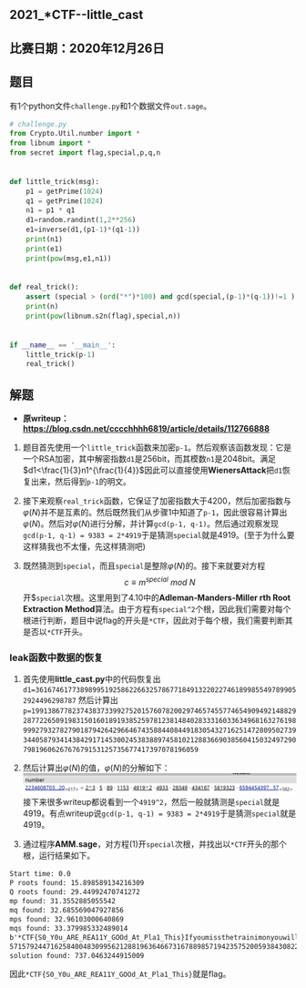 ## 2021_*CTF--little_cast
## 比赛日期：2020年12月26日

## 题目
有1个python文件``challenge.py``和1个数据文件``out.sage``。
```py
# challenge.py
from Crypto.Util.number import *
from libnum import *
from secret import flag,special,p,q,n


def little_trick(msg):
    p1 = getPrime(1024)
    q1 = getPrime(1024)
    n1 = p1 * q1
    d1=random.randint(1,2**256)
    e1=inverse(d1,(p1-1)*(q1-1))
    print(n1)
    print(e1)
    print(pow(msg,e1,n1))


def real_trick():
    assert (special > (ord("*")*100) and gcd(special,(p-1)*(q-1))!=1 )
    print(n)
    print(pow(libnum.s2n(flag),special,n))


if __name__ == '__main__':
    little_trick(p-1)
    real_trick()
```

## 解题

* **原writeup：https://blog.csdn.net/cccchhhh6819/article/details/112766888**

1. 题目首先使用一个``little_trick``函数来加密``p-1``。然后观察该函数发现：它是一个RSA加密，其中解密指数``d1``是256bit，而其模数``n1``是2048bit。满足$d1<\frac{1}{3}n1^{\frac{1}{4}}$因此可以直接使用**WienersAttack**把``d1``恢复出来，然后得到``p-1``的明文。

2. 接下来观察``real_trick``函数，它保证了加密指数大于4200，然后加密指数与$\varphi(N)$并不是互素的。然后既然我们从步骤1中知道了``p-1``，因此很容易计算出$\varphi(N)$。然后对$\varphi(N)$进行分解，并计算``gcd(p-1, q-1)``。然后通过观察发现``gcd(p-1, q-1) = 9383 = 2*4919``于是猜测``special``就是4919。(至于为什么要这样猜我也不太懂，先这样猜测吧)

3. 既然猜测到``special``，而且``special``是整除$\varphi(N)$的。接下来就要对方程$$c\equiv m^{special}\ mod\ N \tag{1}$$开$``special``次根。这里用到了4.10中的**Adleman-Manders-Miller rth Root Extraction Method**算法。由于方程有``special^2``个根，因此我们需要对每个根进行判断，题目中说flag的开头是``*CTF``，因此对于每个根，我们需要判断其是否以``*CTF``开头。

### leak函数中数据的恢复

1. 首先使用**little_cast.py**中的代码恢复出
``d1=36167461773898995192586226632578677184913220227461899855497899052924496298787``
然后计算出
``p=199138677823743837339927520157607820029746574557746549094921488292877226509198315016018919385259781238148402833316033634968163276198999279327827901879426429664674358844084491830543271625147280950273934405879341438429171453002453838897458102128836690385604150324972907981960626767679153125735677417397078196059``

2. 然后计算出$\varphi(N)$的值，$\varphi(N)$的分解如下：
![分解$\varphi(N)$](decomposition_phin.PNG)
接下来很多writeup都说看到一个``4919^2``，然后一般就猜测是``special``就是4919。有点writeup说``gcd(p-1, q-1) = 9383 = 2*4919``于是猜测``special``就是4919。

3. 通过程序**AMM.sage**，对方程(1)开``special``次根，并找出以``*CTF``开头的那个根，运行结果如下。
```
Start time: 0.0
P roots found: 15.898589134216309
Q roots found: 29.44992470741272
mp found: 31.3552885055542
mq found: 32.685569047927856
mps found: 32.96103000640869
mqs found: 33.379985332489014
b'*CTF{S0_Y0u_ARE_REA11Y_GOOd_At_Pla1_This}Ifyoumissthetrainimonyouwillknowthatiamgoneyoucanheartheflagfluwwwwwwwwww'
5715792447162584004830995621288196364667316788985719423575200593843082226610550301623816157835166569193582787431644910982754181340491582409788340367828925355394884518044538804653367543125682677650052644197537897019515168750419392615178911318381369421233129629180441067485047
solution found: 737.0463244915009
```
因此``*CTF{S0_Y0u_ARE_REA11Y_GOOd_At_Pla1_This}``就是flag。